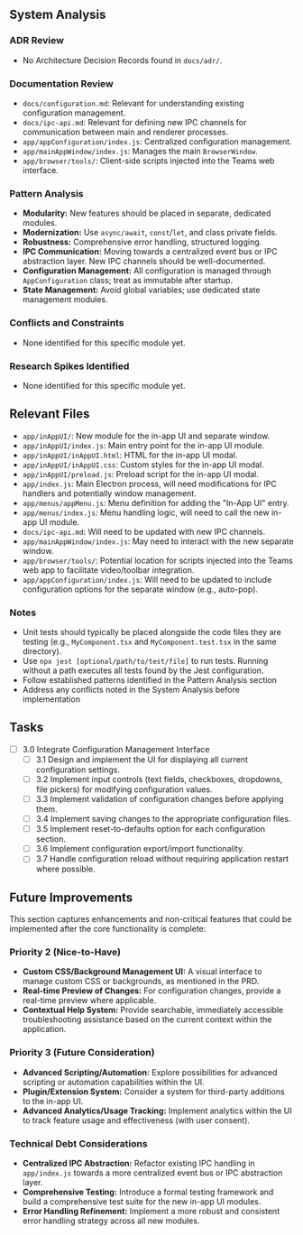 ## System Analysis

### ADR Review

- No Architecture Decision Records found in `docs/adr/`.

### Documentation Review

- `docs/configuration.md`: Relevant for understanding existing configuration management.
- `docs/ipc-api.md`: Relevant for defining new IPC channels for communication between main and renderer processes.
- `app/appConfiguration/index.js`: Centralized configuration management.
- `app/mainAppWindow/index.js`: Manages the main `BrowserWindow`.
- `app/browser/tools/`: Client-side scripts injected into the Teams web interface.

### Pattern Analysis

- **Modularity:** New features should be placed in separate, dedicated modules.
- **Modernization:** Use `async/await`, `const`/`let`, and class private fields.
- **Robustness:** Comprehensive error handling, structured logging.
- **IPC Communication:** Moving towards a centralized event bus or IPC abstraction layer. New IPC channels should be well-documented.
- **Configuration Management:** All configuration is managed through `AppConfiguration` class; treat as immutable after startup.
- **State Management:** Avoid global variables; use dedicated state management modules.

### Conflicts and Constraints

- None identified for this specific module yet.

### Research Spikes Identified

- None identified for this specific module yet.

## Relevant Files

- `app/inAppUI/`: New module for the in-app UI and separate window.
- `app/inAppUI/index.js`: Main entry point for the in-app UI module.
- `app/inAppUI/inAppUI.html`: HTML for the in-app UI modal.
- `app/inAppUI/inAppUI.css`: Custom styles for the in-app UI modal.
- `app/inAppUI/preload.js`: Preload script for the in-app UI modal.
- `app/index.js`: Main Electron process, will need modifications for IPC handlers and potentially window management.
- `app/menus/appMenu.js`: Menu definition for adding the "In-App UI" entry.
- `app/menus/index.js`: Menu handling logic, will need to call the new in-app UI module.
- `docs/ipc-api.md`: Will need to be updated with new IPC channels.
- `app/mainAppWindow/index.js`: May need to interact with the new separate window.
- `app/browser/tools/`: Potential location for scripts injected into the Teams web app to facilitate video/toolbar integration.
- `app/appConfiguration/index.js`: Will need to be updated to include configuration options for the separate window (e.g., auto-pop).

### Notes

- Unit tests should typically be placed alongside the code files they are testing (e.g., `MyComponent.tsx` and `MyComponent.test.tsx` in the same directory).
- Use `npx jest [optional/path/to/test/file]` to run tests. Running without a path executes all tests found by the Jest configuration.
- Follow established patterns identified in the Pattern Analysis section
- Address any conflicts noted in the System Analysis before implementation

## Tasks

- [ ] 3.0 Integrate Configuration Management Interface
  - [ ] 3.1 Design and implement the UI for displaying all current configuration settings.
  - [ ] 3.2 Implement input controls (text fields, checkboxes, dropdowns, file pickers) for modifying configuration values.
  - [ ] 3.3 Implement validation of configuration changes before applying them.
  - [ ] 3.4 Implement saving changes to the appropriate configuration files.
  - [ ] 3.5 Implement reset-to-defaults option for each configuration section.
  - [ ] 3.6 Implement configuration export/import functionality.
  - [ ] 3.7 Handle configuration reload without requiring application restart where possible.

## Future Improvements

This section captures enhancements and non-critical features that could be implemented after the core functionality is complete:

### Priority 2 (Nice-to-Have)

- **Custom CSS/Background Management UI:** A visual interface to manage custom CSS or backgrounds, as mentioned in the PRD.
- **Real-time Preview of Changes:** For configuration changes, provide a real-time preview where applicable.
- **Contextual Help System:** Provide searchable, immediately accessible troubleshooting assistance based on the current context within the application.

### Priority 3 (Future Consideration)

- **Advanced Scripting/Automation:** Explore possibilities for advanced scripting or automation capabilities within the UI.
- **Plugin/Extension System:** Consider a system for third-party additions to the in-app UI.
- **Advanced Analytics/Usage Tracking:** Implement analytics within the UI to track feature usage and effectiveness (with user consent).

### Technical Debt Considerations

- **Centralized IPC Abstraction:** Refactor existing IPC handling in `app/index.js` towards a more centralized event bus or IPC abstraction layer.
- **Comprehensive Testing:** Introduce a formal testing framework and build a comprehensive test suite for the new in-app UI modules.
- **Error Handling Refinement:** Implement a more robust and consistent error handling strategy across all new modules.
